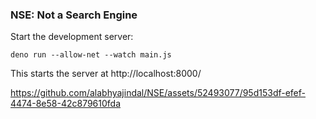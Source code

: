 ### NSE: Not a Search Engine

Start the development server:

```
deno run --allow-net --watch main.js
```

This starts the server at http://localhost:8000/

https://github.com/alabhyajindal/NSE/assets/52493077/95d153df-efef-4474-8e58-42c879610fda




